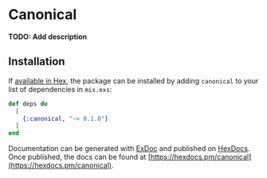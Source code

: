 # Canonical

**TODO: Add description**

## Installation

If [available in Hex](https://hex.pm/docs/publish), the package can be installed
by adding `canonical` to your list of dependencies in `mix.exs`:

```elixir
def deps do
  [
    {:canonical, "~> 0.1.0"}
  ]
end
```

Documentation can be generated with [ExDoc](https://github.com/elixir-lang/ex_doc)
and published on [HexDocs](https://hexdocs.pm). Once published, the docs can
be found at [https://hexdocs.pm/canonical](https://hexdocs.pm/canonical).

